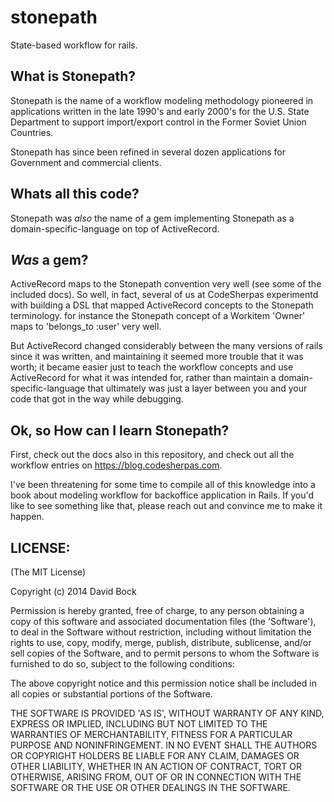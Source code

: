 # stonepath
State-based workflow for rails.


## What is Stonepath?
Stonepath is the name of a workflow modeling methodology pioneered in applications written in the late 1990's and early 2000's for the U.S. State Department to support import/export control in the Former Soviet Union Countries.

Stonepath has since been refined in several dozen applications for Government and commercial clients.

## Whats all this code?
Stonepath was *also* the name of a gem implementing Stonepath as a domain-specific-language on top of ActiveRecord.

## *Was* a gem?
ActiveRecord maps to the Stonepath convention very well (see some of the included docs).  So well, in fact, several of us at CodeSherpas experimentd with building a DSL that mapped ActiveRecord concepts to the Stonepath terminology.  for instance the Stonepath concept of a Workitem 'Owner' maps to 'belongs_to :user' very well.

But ActiveRecord changed considerably between the many versions of rails since it was written, and maintaining it seemed more trouble that it was worth;  it became easier just to teach the workflow concepts and use ActiveRecord for what it was intended for, rather than maintain a domain-specific-language that ultimately was just a layer between you and your code that got in the way while debugging.


## Ok, so How can I learn Stonepath?

First, check out the docs also in this repository, and check out all the workflow entries on https://blog.codesherpas.com.

I've been threatening for some time to compile all of this knowledge into a book about modeling workflow for backoffice application in Rails.  If you'd like to see something like that, please reach out and convince me to make it happen.



## LICENSE:

(The MIT License)

Copyright (c) 2014 David Bock

Permission is hereby granted, free of charge, to any person obtaining
a copy of this software and associated documentation files (the
'Software'), to deal in the Software without restriction, including
without limitation the rights to use, copy, modify, merge, publish,
distribute, sublicense, and/or sell copies of the Software, and to
permit persons to whom the Software is furnished to do so, subject to
the following conditions:

The above copyright notice and this permission notice shall be
included in all copies or substantial portions of the Software.

THE SOFTWARE IS PROVIDED 'AS IS', WITHOUT WARRANTY OF ANY KIND,
EXPRESS OR IMPLIED, INCLUDING BUT NOT LIMITED TO THE WARRANTIES OF
MERCHANTABILITY, FITNESS FOR A PARTICULAR PURPOSE AND NONINFRINGEMENT.
IN NO EVENT SHALL THE AUTHORS OR COPYRIGHT HOLDERS BE LIABLE FOR ANY
CLAIM, DAMAGES OR OTHER LIABILITY, WHETHER IN AN ACTION OF CONTRACT,
TORT OR OTHERWISE, ARISING FROM, OUT OF OR IN CONNECTION WITH THE
SOFTWARE OR THE USE OR OTHER DEALINGS IN THE SOFTWARE.